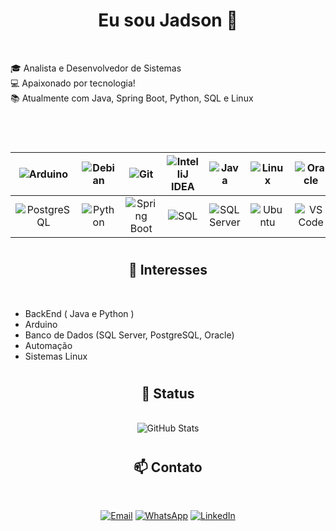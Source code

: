 <!--

**JadsonGitHub/JadsonGitHub** is a ✨ _special_ ✨ repository because its `README.md` (this file) appears on your GitHub profile.

Here are some ideas to get you started:

- 🔭 I’m currently working on ...
- 🌱 I’m currently learning ...
- 👯 I’m looking to collaborate on ...
- 🤔 I’m looking for help with ...
- 💬 Ask me about ...
- 📫 How to reach me: ...
- 😄 Pronouns: ...
- ⚡ Fun fact: ...

## Hi there 👋

-->

<h1 align="center"> Eu sou Jadson 👋 </h1><br>

🎓 Analista e Desenvolvedor de Sistemas  
💻 Apaixonado por tecnologia!  
📚 Atualmente com Java, Spring Boot, Python, SQL e Linux  

<h1 align="center"></h1><br>

<div align="center">
  
<!--

|![Arduino](https://img.shields.io/badge/Arduino-00979D?style=for-the-badge&logo=arduino&logoColor=white)|![Debian](https://img.shields.io/badge/Debian-A81D33?style=for-the-badge&logo=debian&logoColor=white)|![Git](https://img.shields.io/badge/Git-F05032?style=for-the-badge&logo=git&logoColor=white)|
| :---: | :---: | :---: |
|![IntelliJ IDEA](https://img.shields.io/badge/IntelliJIDEA-000000?style=for-the-badge&logo=intellij-idea&logoColor=white)|![Java](https://img.shields.io/badge/Java-ED8B00?style=for-the-badge&logo=java&logoColor=white)|![Linux](https://img.shields.io/badge/Linux-FCC624?style=for-the-badge&logo=linux&logoColor=black)|
|![Oracle](https://img.shields.io/badge/Oracle-F80000?style=for-the-badge&logo=oracle&logoColor=white)|![PostgreSQL](https://img.shields.io/badge/PostgreSQL-336791?style=for-the-badge&logo=postgresql&logoColor=white)|![Python](https://img.shields.io/badge/Python-3776AB?style=for-the-badge&logo=python&logoColor=white)|
|![Spring Boot](https://img.shields.io/badge/SpringBoot-6DB33F?style=for-the-badge&logo=spring-boot&logoColor=white)|![SQL Server](https://img.shields.io/badge/SQL_Server-CC2927?style=for-the-badge&logo=microsoft-sql-server&logoColor=white)|![SQL](https://img.shields.io/badge/SQL-4479A1?style=for-the-badge&logo=sqlite&logoColor=white)|
|![Ubuntu](https://img.shields.io/badge/Ubuntu-E95420?style=for-the-badge&logo=ubuntu&logoColor=white)|![VS Code](https://img.shields.io/badge/VSCode-0078d7?style=for-the-badge&logo=visual-studio-code&logoColor=white)|

-->

|![Arduino](https://img.shields.io/badge/Arduino-00979D?style=for-the-badge&logo=arduino&logoColor=white)|![Debian](https://img.shields.io/badge/Debian-A81D33?style=for-the-badge&logo=debian&logoColor=white)|![Git](https://img.shields.io/badge/Git-F05032?style=for-the-badge&logo=git&logoColor=white)|![IntelliJ IDEA](https://img.shields.io/badge/IntelliJIDEA-000000?style=for-the-badge&logo=intellij-idea&logoColor=white)|![Java](https://img.shields.io/badge/Java-ED8B00?style=for-the-badge&logo=java&logoColor=white)|![Linux](https://img.shields.io/badge/Linux-FCC624?style=for-the-badge&logo=linux&logoColor=black)|![Oracle](https://img.shields.io/badge/Oracle-F80000?style=for-the-badge&logo=oracle&logoColor=white)|
| :---: | :---: | :---: | :---: | :---: | :---: | :---: |
|![PostgreSQL](https://img.shields.io/badge/PostgreSQL-336791?style=for-the-badge&logo=postgresql&logoColor=white)|![Python](https://img.shields.io/badge/Python-3776AB?style=for-the-badge&logo=python&logoColor=white)|![Spring Boot](https://img.shields.io/badge/SpringBoot-6DB33F?style=for-the-badge&logo=spring-boot&logoColor=white)|![SQL](https://img.shields.io/badge/SQL-4479A1?style=for-the-badge&logo=sqlite&logoColor=white)|![SQL Server](https://img.shields.io/badge/SQL_Server-CC2927?style=for-the-badge&logo=microsoft-sql-server&logoColor=white)|![Ubuntu](https://img.shields.io/badge/Ubuntu-E95420?style=for-the-badge&logo=ubuntu&logoColor=white)|![VS Code](https://img.shields.io/badge/VSCode-0078d7?style=for-the-badge&logo=visual-studio-code&logoColor=white)|

</div>

<h1 align="center"></h1>

<h2 align="center"> 🧠 Interesses </h2><br>

- BackEnd ( Java e Python )
- Arduino  
- Banco de Dados (SQL Server, PostgreSQL, Oracle)  
- Automação
- Sistemas Linux

<h1 align="center"></h1>

<h2 align="center"> 🔄 Status </h2><br>

<div align="center"><img src="https://github-readme-stats.vercel.app/api?username=JadsonGitHub&show_icons=true&theme=tokyonight" alt="GitHub Stats" /></div>

<h1 align="center"></h1>

<!--

### 📁 Projetos em destaque

---

- 🔖 **Sistema de Gerenciamento de Biblioteca** – Projeto acadêmico com banco Oracle e interface Java  
- ⚙️ **Automação com Arduino e sensores** – Projetos com integração entre hardware e software  
- 🐍 **Scripts Python para ETL** – Extração e carga de dados entre bancos SQL

-->

<h2 align="center"> 📫 Contato </h2><br>

<div align="center">
  
[![Email](https://img.shields.io/badge/Email-0088CC?style=for-the-badge&logo=mail.ru&logoColor=white)](mailto:jadson.nascimento060@academico.ifs.edu.br)
[![WhatsApp](https://img.shields.io/badge/WhatsApp-25D366?style=for-the-badge&logo=whatsapp&logoColor=white)](https://wa.me/+5579998290696)
[![LinkedIn](https://img.shields.io/badge/LinkedIn-0077B5?style=for-the-badge&logo=linkedin&logoColor=white)](https://br.linkedin.com/in/jadson-nascimento-0600371b6)

<!--
[![Email](https://img.shields.io/badge/Email-000000?style=for-the-badge&logo=email&logoColor=white)](mailto:seuemail@exemplo.com)
[![Gmail](https://img.shields.io/badge/Gmail-D14836?style=for-the-badge&logo=gmail&logoColor=white)](mailto:seuemail@exemplo.com)
[![Outlook](https://img.shields.io/badge/Outlook-0078D4?style=for-the-badge&logo=outlook&logoColor=white)](mailto:seuemail@exemplo.com)
[![Mail.ru](https://img.shields.io/badge/Mail.ru-0088CC?style=for-the-badge&logo=mail.ru&logoColor=white)](mailto:seuemail@exemplo.com)
-->

</div>

<h1 align="center"></h1>



